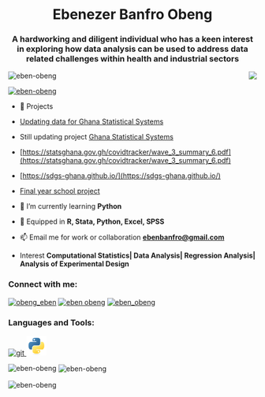<h1 align="center">Ebenezer Banfro Obeng</h1>
<h3 align="center">A hardworking and diligent individual who has a keen interest in exploring how data analysis can be used to address data related challenges within health and industrial sectors</h3>
<img align="right" alt"400" src="https://www.google.com/imgres?imgurl=https%3A%2F%2Fonline.york.ac.uk%2Fwp-content%2Fuploads%2F2021%2F07%2Fman-in-a-suit-standing-behind-a-hologram-of-data-analytics.jpg&tbnid=PBRqV_dmBjemEM&vet=12ahUKEwitgdrB8feCAxW2rycCHQhIAr8QMygFegQIARB-..i&imgrefurl=https%3A%2F%2Fonline.york.ac.uk%2Feverything-you-need-to-know-about-data-analytics%2F&docid=Hrzm0Yb-zZeyBM&w=1280&h=720&q=data%20analysis&ved=2ahUKEwitgdrB8feCAxW2rycCHQhIAr8QMygFegQIARB-">
<p align="left"> <img src="https://komarev.com/ghpvc/?username=eben-obeng&label=Profile%20views&color=0e75b6&style=flat" alt="eben-obeng" /> </p>

<p align="left"> <a href="https://github.com/ryo-ma/github-profile-trophy"><img src="https://github-profile-trophy.vercel.app/?username=eben-obeng" alt="eben-obeng" /></a> </p>

- 🔭  Projects
-  [Updating data for Ghana Statistical Systems](https://github.com/sdg-ghana/data)

- Still updating project  [Ghana Statistical Systems](https://github.com/Eben-Obeng/Test-Data)
- [https://statsghana.gov.gh/covidtracker/wave_3_summary_6.pdf](https://statsghana.gov.gh/covidtracker/wave_3_summary_6.pdf)
- [https://sdgs-ghana.github.io/](https://sdgs-ghana.github.io/)
- [Final year school project](https://drive.google.com/file/d/11C9QyAUF7hVxaRY2YOiRsHhfnTgpQAK2/view?usp=sharing)
- 🌱 I’m currently learning **Python**

- 💬 Equipped in **R, Stata, Python, Excel, SPSS**

- 📫 Email me for work or collaboration  **ebenbanfro@gmail.com**

- Interest **Computational Statistics| Data Analysis| Regression Analysis| Analysis of Experimental Design**

<h3 align="left">Connect with me:</h3>
<p align="left">
<a href="https://twitter.com/obeng_eben" target="blank"><img align="center" src="https://raw.githubusercontent.com/rahuldkjain/github-profile-readme-generator/master/src/images/icons/Social/twitter.svg" alt="obeng_eben" height="30" width="40" /></a>
<a href="https://linkedin.com/in/eben obeng" target="blank"><img align="center" src="https://raw.githubusercontent.com/rahuldkjain/github-profile-readme-generator/master/src/images/icons/Social/linked-in-alt.svg" alt="eben obeng" height="30" width="40" /></a>
<a href="https://instagram.com/eben_obeng" target="blank"><img align="center" src="https://raw.githubusercontent.com/rahuldkjain/github-profile-readme-generator/master/src/images/icons/Social/instagram.svg" alt="eben_obeng" height="30" width="40" /></a>
</p>

<h3 align="left">Languages and Tools:</h3>
<p align="left"> <a href="https://git-scm.com/" target="_blank" rel="noreferrer"> <img src="https://www.vectorlogo.zone/logos/git-scm/git-scm-icon.svg" alt="git" width="40" height="40"/> </a> <a href="https://www.python.org" target="_blank" rel="noreferrer"> <img src="https://raw.githubusercontent.com/devicons/devicon/master/icons/python/python-original.svg" alt="python" width="40" height="40"/> </a> </p>

<p><img align="left" src="https://github-readme-stats.vercel.app/api/top-langs?username=eben-obeng&show_icons=true&locale=en&layout=compact" alt="eben-obeng" /></p>

<p>&nbsp;<img align="center" src="https://github-readme-stats.vercel.app/api?username=eben-obeng&show_icons=true&locale=en" alt="eben-obeng" /></p>

<p><img align="center" src="https://github-readme-streak-stats.herokuapp.com/?user=eben-obeng&" alt="eben-obeng" /></p>
